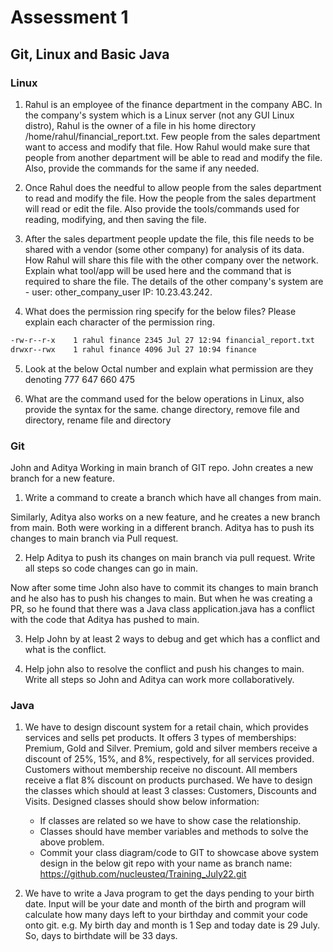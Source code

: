 # Assessment 1
## Git, Linux and Basic Java

### Linux

1. Rahul is an employee of the finance department in the company ABC. In the company's system which is a Linux server (not any GUI Linux distro), Rahul is the owner of a file in his home directory /home/rahul/financial_report.txt. Few people from the sales department want to access and modify that file. How Rahul would make sure that people from another department will be able to read and modify the file. Also, provide the commands for the same if any needed.

2. Once Rahul does the needful to allow people from the sales department to read and modify the file. How the people from the sales department will read or edit the file. Also provide the tools/commands used for reading, modifying, and then saving the file.

3. After the sales department people update the file, this file needs to be shared with a vendor (some other company) for analysis of its data. How Rahul will share this file with the other company over the network. Explain what tool/app will be used here and the command that is required to share the file. The details of the other company's system are - user: other_company_user IP: 10.23.43.242.

4. What does the permission ring specify for the below files? Please explain each character of the permission ring.
```sh
-rw-r--r-x    1 rahul finance 2345 Jul 27 12:94 financial_report.txt
drwxr--rwx    1 rahul finance 4096 Jul 27 10:94 finance
```
5. Look at the below Octal number and explain what permission are they denoting
777
647
660
475

6. What are the command used for the below operations in Linux, also provide the syntax for the same.
change directory, remove file and directory, rename file and directory

### Git
John and Aditya Working in main branch of GIT repo. John creates a new branch for a new feature. 
1. Write a command to create a branch which have all changes from main.

Similarly, Aditya also works on a new feature, and he creates a new branch from main. Both were working in a different branch. Aditya has to push its changes to main branch via Pull request.

2. Help Aditya to push its changes on main branch via pull request. Write all steps so code changes can go in main.

Now after some time John also have to commit its changes to main branch and he also has to push his changes to main. But when he was creating a PR, so he found that there was a Java class application.java
has a conflict with the code that Aditya has pushed to main.

3. Help John by at least 2 ways to debug and get which has a conflict and what is the conflict.

4. Help john also to resolve the conflict and push his changes to main. Write all steps so John and Aditya can work more collaboratively.

### Java
1.  We have to design discount system for a retail chain, which provides services and sells pet products. It offers 3 types of memberships: Premium, Gold and Silver. Premium, gold and silver members receive a discount of 25%, 15%, and 8%, respectively, for all services provided. Customers without membership receive no discount. All members receive a flat 8% discount on products purchased. We have to design the classes which should at least 3 classes: Customers, Discounts and Visits. Designed classes should show below information:
      - If classes are related so we have to show case the relationship.
      - Classes should have member variables and methods to solve the above problem.
      - Commit your class diagram/code to GIT to showcase above system design in the below git repo with your name as branch name: https://github.com/nucleusteq/Training_July22.git 

2. We have to write a Java program to get the days pending to your birth date. Input will be your date and month of the birth and program will calculate how many days left to your birthday and commit your code onto git. 
e.g. My birth day and month is 1 Sep and today date is 29 July. So, days to birthdate will be 33 days. 
